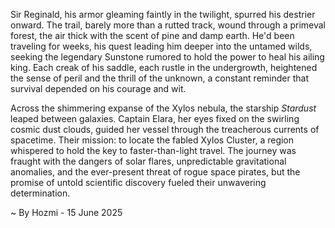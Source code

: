
Sir Reginald, his armor gleaming faintly in the twilight, spurred his destrier onward.  The trail, barely more than a rutted track, wound through a primeval forest, the air thick with the scent of pine and damp earth.  He'd been traveling for weeks, his quest leading him deeper into the untamed wilds, seeking the legendary Sunstone rumored to hold the power to heal his ailing king.  Each creak of his saddle, each rustle in the undergrowth, heightened the sense of peril and the thrill of the unknown, a constant reminder that survival depended on his courage and wit.


Across the shimmering expanse of the Xylos nebula, the starship *Stardust* leaped between galaxies. Captain Elara, her eyes fixed on the swirling cosmic dust clouds, guided her vessel through the treacherous currents of spacetime.  Their mission: to locate the fabled Xylos Cluster, a region whispered to hold the key to faster-than-light travel. The journey was fraught with the dangers of solar flares, unpredictable gravitational anomalies, and the ever-present threat of rogue space pirates, but the promise of untold scientific discovery fueled their unwavering determination.

~ By Hozmi - 15 June 2025
